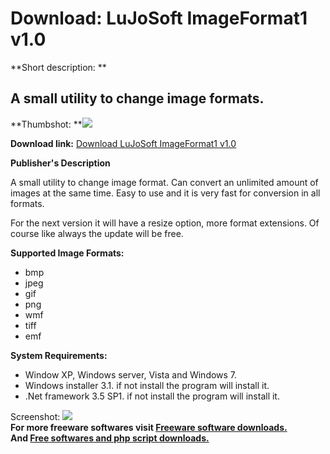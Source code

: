 # Download: LuJoSoft ImageFormat1 v1.0

**Short description: **

## A small utility to change image formats.

  
**Thumbshot: **![](http://www.freewarefiles.com/screenshot/ljsimgformat1_md.jpg)   
  
**Download link:** [Download LuJoSoft ImageFormat1 v1.0](http://freesoftwares.boysofts.com/LuJoSoft-ImageFormat1_program_56667.html)  
  

**Publisher's Description**  
  

A small utility to change image format. Can convert an unlimited amount of
images at the same time. Easy to use and it is very fast for conversion in all
formats.

For the next version it will have a resize option, more format extensions. Of
course like always the update will be free.

**Supported Image Formats:**

  * bmp 
  * jpeg 
  * gif 
  * png 
  * wmf 
  * tiff 
  * emf 

**System Requirements:**

  * Window XP, Windows server, Vista and Windows 7. 
  * Windows installer 3.1. if not install the program will install it. 
  * .Net framework 3.5 SP1. if not install the program will install it. 

  
  
Screenshot: ![](http://www.freewarefiles.com/screenshot/ljsimgformat1.jpg)  
**For more freeware softwares visit [Freeware software downloads.](http://freesoftwares.boysofts.com/)**   
**And [Free softwares and php script downloads.](http://www.boysofts.com/)**

